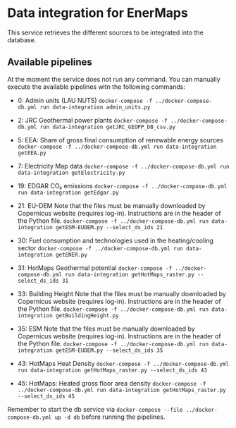# Data integration for EnerMaps

This service retrieves the different sources to be integrated into the database.

## Available pipelines

At the moment the service does not run any command.
You can manually execute the available pipelines witn the following commands:

  - 0: Admin units (LAU NUTS)
    `docker-compose -f ../docker-compose-db.yml run data-integration admin_units.py`

  - 2: JRC Geothermal power plants
    `docker-compose -f ../docker-compose-db.yml run data-integration getJRC_GEOPP_DB_csv.py`

  - 5: EEA: Share of gross final consumption of renewable energy sources
    `docker-compose -f ../docker-compose-db.yml run data-integration getEEA.py`

  - 7: Electricity Map data
    `docker-compose -f ../docker-compose-db.yml run data-integration getElectricity.py`

  - 19: EDGAR CO₂ emissions
    `docker-compose -f ../docker-compose-db.yml run data-integration getEdgar.py`

  - 21: EU-DEM
    Note that the files must be manually downloaded by Copernicus website (requires log-in).
    Instructions are in the header of the Python file.
    `docker-compose -f ../docker-compose-db.yml run data-integration getESM-EUDEM.py --select_ds_ids 21`

  - 30: Fuel consumption and technologies used in the heating/cooling sector
    `docker-compose -f ../docker-compose-db.yml run data-integration getENER.py`

  - 31: HotMaps Geothermal potential
    `docker-compose -f ../docker-compose-db.yml run data-integration getHotMaps_raster.py --select_ds_ids 31`

  - 33: Building Height
  	Note that the files must be manually downloaded by Copernicus website (requires log-in).
  	Instructions are in the header of the Python file.
    `docker-compose -f ../docker-compose-db.yml run data-integration getBuildingHeight.py`

  - 35: ESM
    Note that the files must be manually downloaded by Copernicus website (requires log-in).
    Instructions are in the header of the Python file.
    `docker-compose -f ../docker-compose-db.yml run data-integration getESM-EUDEM.py --select_ds_ids 35`

  - 43: HotMaps Heat Density
    `docker-compose -f ../docker-compose-db.yml run data-integration getHotMaps_raster.py --select_ds_ids 43`

  - 45: HotMaps: Heated gross floor area density
    `docker-compose -f ../docker-compose-db.yml run data-integration getHotMaps_raster.py --select_ds_ids 45`


Remember to start the db service via `docker-compose --file ../docker-compose-db.yml up -d db` before running the pipelines.
